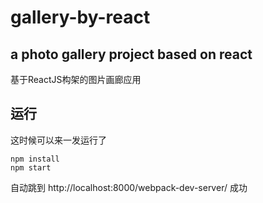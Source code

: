 # gallery-by-react
## a photo gallery project based on react

基于ReactJS构架的图片画廊应用


## 运行

这时候可以来一发运行了

```
npm install
npm start
```

自动跳到 http://localhost:8000/webpack-dev-server/ 成功

